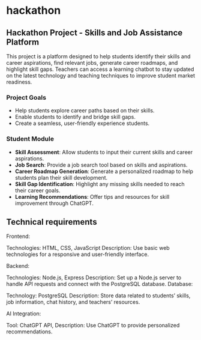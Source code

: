 # hackathon
## Hackathon Project - Skills and Job Assistance Platform

This project is a platform designed to help students identify their skills and career aspirations, find relevant jobs, generate career roadmaps, and highlight skill gaps. Teachers can access a learning chatbot to stay updated on the latest technology and teaching techniques to improve student market readiness.

### Project Goals
- Help students explore career paths based on their skills.
- Enable students to identify and bridge skill gaps.
- Create a seamless, user-friendly experience students.

### Student Module
- **Skill Assessment**: Allow students to input their current skills and career aspirations.
- **Job Search**: Provide a job search tool based on skills and aspirations.
- **Career Roadmap Generation**: Generate a personalized roadmap to help students plan their skill development.
- **Skill Gap Identification**: Highlight any missing skills needed to reach their career goals.
- **Learning Recommendations**: Offer tips and resources for skill improvement through ChatGPT.

## Technical requirements
Frontend:

Technologies: HTML, CSS, JavaScript
Description: Use basic web technologies for a responsive and user-friendly interface.

Backend:

Technologies: Node.js, Express
Description: Set up a Node.js server to handle API requests and connect with the PostgreSQL database.
Database:

Technology: PostgreSQL
Description: Store data related to students’ skills, job information, chat history, and teachers’ resources.

AI Integration:

Tool: ChatGPT API,
Description: Use ChatGPT to provide personalized recommendations.